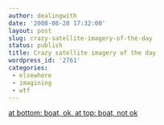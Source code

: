```yaml
---
author: dealingwith
date: '2008-08-28 17:32:00'
layout: post
slug: crazy-satellite-imagery-of-the-day
status: publish
title: Crazy satellite imagery of the day
wordpress_id: '2761'
categories:
 - elsewhere
 - imagining
 - wtf
---
```


[at bottom: boat, ok. at top: boat, not ok][1]

   [1]: http://maps.google.com/maps?f=q&hl=en&geocode=&q=alicante&ie=UTF8&t=k&ll=38.329151,-0.490694&spn=0.005799,0.008551&z=17&iwloc=addr

